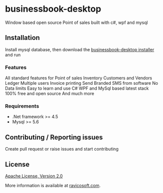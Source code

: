 # businessbook-desktop
Window based open source Point of sales built with c#, wpf and mysql 



## Installation

Install mysql database, then download the [businessbook-desktop installer](https://github.com/attachaudhury/businessbook-desktop/releases) and run

### Features

All standard features for Point of sales
Inventory
Customers and Vendors Ledger
Multiple users
Invoice printing
Send Branded SMS from software
No Data limits
Easy to learn and use
C# WPF and MySql based latest stack
100% free and open source
And much more


### Requirements
* .Net framework >= 4.5
* Mysql >= 5.6

## Contributing / Reporting issues

Create pull request or raise issues and start contributing

## License

[Apache License, Version 2.0](http://www.apache.org/licenses/LICENSE-2.0.html)

More information is available at [ravicosoft.com](https://ravicosoft.com/home/businessbook).
